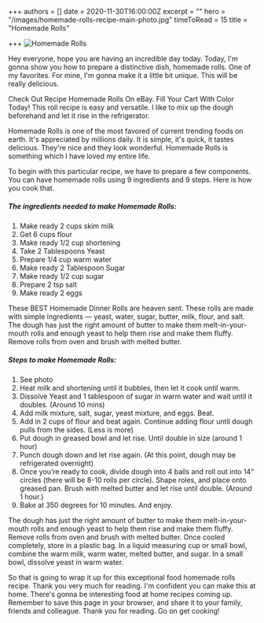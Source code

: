 +++
authors = []
date = 2020-11-30T16:00:00Z
excerpt = ""
hero = "/images/homemade-rolls-recipe-main-photo.jpg"
timeToRead = 15
title = "Homemade Rolls"

+++
![Homemade Rolls](https://img-global.cpcdn.com/recipes/dc27620c19cc553f/751x532cq70/homemade-rolls-recipe-main-photo.jpg)

Hey everyone, hope you are having an incredible day today. Today, I'm gonna show you how to prepare a distinctive dish, homemade rolls. One of my favorites. For mine, I'm gonna make it a little bit unique. This will be really delicious.

Check Out Recipe Homemade Rolls On eBay. Fill Your Cart With Color Today! This roll recipe is easy and versatile. I like to mix up the dough beforehand and let it rise in the refrigerator.

Homemade Rolls is one of the most favored of current trending foods on earth. It's appreciated by millions daily. It is simple, it's quick, it tastes delicious. They're nice and they look wonderful. Homemade Rolls is something which I have loved my entire life.

To begin with this particular recipe, we have to prepare a few components. You can have homemade rolls using 9 ingredients and 9 steps. Here is how you cook that.

##### The ingredients needed to make Homemade Rolls:

1. Make ready 2 cups skim milk
2. Get 6 cups flour
3. Make ready 1/2 cup shortening
4. Take 2 Tablespoons Yeast
5. Prepare 1/4 cup warm water
6. Make ready 2 Tablespoon Sugar
7. Make ready 1/2 cup sugar
8. Prepare 2 tsp salt
9. Make ready 2 eggs

These BEST Homemade Dinner Rolls are heaven sent. These rolls are made with simple ingredients — yeast, water, sugar, butter, milk, flour, and salt. The dough has just the right amount of butter to make them melt-in-your-mouth rolls and enough yeast to help them rise and make them fluffy. Remove rolls from oven and brush with melted butter.

##### Steps to make Homemade Rolls:

1. See photo
2. Heat milk and shortening until it bubbles, then let it cook until warm.
3. Dissolve Yeast and 1 tablespoon of sugar in warm water and wait until it doubles. (Around 10 mins)
4. Add milk mixture, salt, sugar, yeast mixture, and eggs. Beat.
5. Add in 2 cups of flour and beat again. Continue adding flour until dough pulls from the sides. (Less is more)
6. Put dough in greased bowl and let rise. Until double in size (around 1 hour)
7. Punch dough down and let rise again. (At this point, dough may be refrigerated overnight)
8. Once you’re ready to cook, divide dough into 4 balls and roll out into 14” circles (there will be 8-10 rolls per circle). Shape roles, and place onto greased pan. Brush with melted butter and let rise until double. (Around 1 hour.)
9. Bake at 350 degrees for 10 minutes. And enjoy.

The dough has just the right amount of butter to make them melt-in-your-mouth rolls and enough yeast to help them rise and make them fluffy. Remove rolls from oven and brush with melted butter. Once cooled completely, store in a plastic bag. In a liquid measuring cup or small bowl, combine the warm milk, warm water, melted butter, and sugar. In a small bowl, dissolve yeast in warm water.

So that is going to wrap it up for this exceptional food homemade rolls recipe. Thank you very much for reading. I'm confident you can make this at home. There's gonna be interesting food at home recipes coming up. Remember to save this page in your browser, and share it to your family, friends and colleague. Thank you for reading. Go on get cooking!